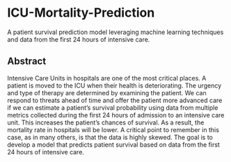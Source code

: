 # ICU-Mortality-Prediction
A patient survival prediction model leveraging machine learning techniques and data from the first 24 hours of intensive care.

## Abstract
Intensive Care Units in hospitals are one of the most critical places. A patient is moved to the ICU when their health is deteriorating. The urgency and type of therapy are determined by examining the patient. We can respond to threats ahead of time and offer the patient more advanced care if we can estimate a patient’s survival probability using data from multiple metrics collected during the first 24 hours of admission to an intensive care unit. This increases the patient’s chances of survival. As a result, the mortality rate in hospitals will be lower. A critical point to remember in this case, as in many others, is that the data is highly skewed. The goal is to develop a model that predicts patient survival based on data from the first 24 hours of intensive care.

